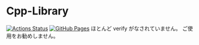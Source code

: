 # Cpp-Library
[![Actions Status](https://github.com/beet-aizu/library/workflows/verify/badge.svg)](https://github.com/Slephy/Cpp-Library/actions)
[![GitHub Pages](https://img.shields.io/static/v1?label=GitHub+Pages&message=+&color=brightgreen&logo=github)](https://Slephy.github.io/Cpp-Library/)
ほとんど verify がなされていません。
ご使用をお勧めしません。
